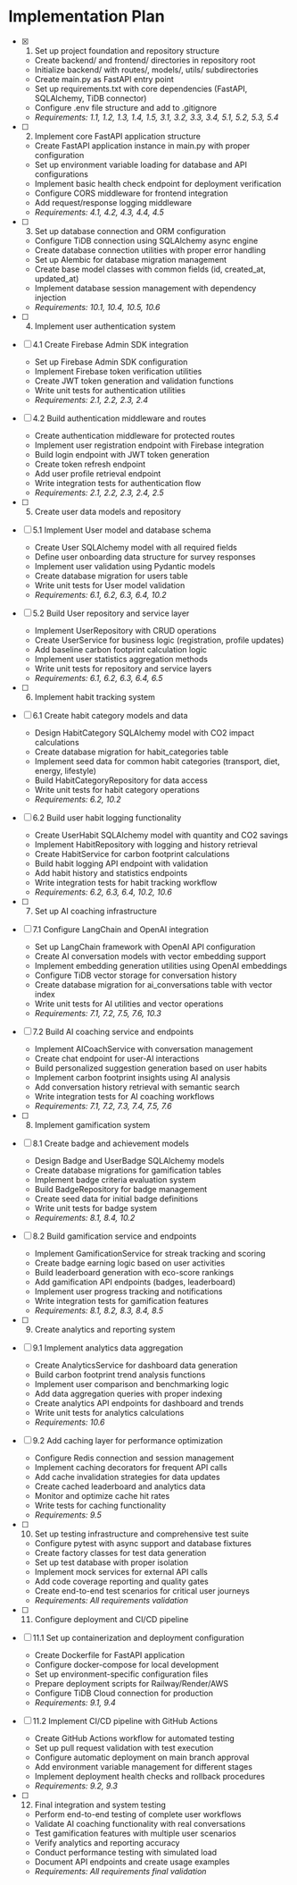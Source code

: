 # Implementation Plan

- [x] 1. Set up project foundation and repository structure





  - Create backend/ and frontend/ directories in repository root
  - Initialize backend/ with routes/, models/, utils/ subdirectories
  - Create main.py as FastAPI entry point
  - Set up requirements.txt with core dependencies (FastAPI, SQLAlchemy, TiDB connector)
  - Configure .env file structure and add to .gitignore
  - _Requirements: 1.1, 1.2, 1.3, 1.4, 1.5, 3.1, 3.2, 3.3, 3.4, 5.1, 5.2, 5.3, 5.4_

- [ ] 2. Implement core FastAPI application structure
  - Create FastAPI application instance in main.py with proper configuration
  - Set up environment variable loading for database and API configurations
  - Implement basic health check endpoint for deployment verification
  - Configure CORS middleware for frontend integration
  - Add request/response logging middleware
  - _Requirements: 4.1, 4.2, 4.3, 4.4, 4.5_

- [ ] 3. Set up database connection and ORM configuration
  - Configure TiDB connection using SQLAlchemy async engine
  - Create database connection utilities with proper error handling
  - Set up Alembic for database migration management
  - Create base model classes with common fields (id, created_at, updated_at)
  - Implement database session management with dependency injection
  - _Requirements: 10.1, 10.4, 10.5, 10.6_

- [ ] 4. Implement user authentication system
- [ ] 4.1 Create Firebase Admin SDK integration
  - Set up Firebase Admin SDK configuration
  - Implement Firebase token verification utilities
  - Create JWT token generation and validation functions
  - Write unit tests for authentication utilities
  - _Requirements: 2.1, 2.2, 2.3, 2.4_

- [ ] 4.2 Build authentication middleware and routes
  - Create authentication middleware for protected routes
  - Implement user registration endpoint with Firebase integration
  - Build login endpoint with JWT token generation
  - Create token refresh endpoint
  - Add user profile retrieval endpoint
  - Write integration tests for authentication flow
  - _Requirements: 2.1, 2.2, 2.3, 2.4, 2.5_

- [ ] 5. Create user data models and repository
- [ ] 5.1 Implement User model and database schema
  - Create User SQLAlchemy model with all required fields
  - Define user onboarding data structure for survey responses
  - Implement user validation using Pydantic models
  - Create database migration for users table
  - Write unit tests for User model validation
  - _Requirements: 6.1, 6.2, 6.3, 6.4, 10.2_

- [ ] 5.2 Build User repository and service layer
  - Implement UserRepository with CRUD operations
  - Create UserService for business logic (registration, profile updates)
  - Add baseline carbon footprint calculation logic
  - Implement user statistics aggregation methods
  - Write unit tests for repository and service layers
  - _Requirements: 6.1, 6.2, 6.3, 6.4, 6.5_

- [ ] 6. Implement habit tracking system
- [ ] 6.1 Create habit category models and data
  - Design HabitCategory SQLAlchemy model with CO2 impact calculations
  - Create database migration for habit_categories table
  - Implement seed data for common habit categories (transport, diet, energy, lifestyle)
  - Build HabitCategoryRepository for data access
  - Write unit tests for habit category operations
  - _Requirements: 6.2, 10.2_

- [ ] 6.2 Build user habit logging functionality
  - Create UserHabit SQLAlchemy model with quantity and CO2 savings
  - Implement HabitRepository with logging and history retrieval
  - Create HabitService for carbon footprint calculations
  - Build habit logging API endpoint with validation
  - Add habit history and statistics endpoints
  - Write integration tests for habit tracking workflow
  - _Requirements: 6.2, 6.3, 6.4, 10.2, 10.6_

- [ ] 7. Set up AI coaching infrastructure
- [ ] 7.1 Configure LangChain and OpenAI integration
  - Set up LangChain framework with OpenAI API configuration
  - Create AI conversation models with vector embedding support
  - Implement embedding generation utilities using OpenAI embeddings
  - Configure TiDB vector storage for conversation history
  - Create database migration for ai_conversations table with vector index
  - Write unit tests for AI utilities and vector operations
  - _Requirements: 7.1, 7.2, 7.5, 7.6, 10.3_

- [ ] 7.2 Build AI coaching service and endpoints
  - Implement AICoachService with conversation management
  - Create chat endpoint for user-AI interactions
  - Build personalized suggestion generation based on user habits
  - Implement carbon footprint insights using AI analysis
  - Add conversation history retrieval with semantic search
  - Write integration tests for AI coaching workflows
  - _Requirements: 7.1, 7.2, 7.3, 7.4, 7.5, 7.6_

- [ ] 8. Implement gamification system
- [ ] 8.1 Create badge and achievement models
  - Design Badge and UserBadge SQLAlchemy models
  - Create database migrations for gamification tables
  - Implement badge criteria evaluation system
  - Build BadgeRepository for badge management
  - Create seed data for initial badge definitions
  - Write unit tests for badge system
  - _Requirements: 8.1, 8.4, 10.2_

- [ ] 8.2 Build gamification service and endpoints
  - Implement GamificationService for streak tracking and scoring
  - Create badge earning logic based on user activities
  - Build leaderboard generation with eco-score rankings
  - Add gamification API endpoints (badges, leaderboard)
  - Implement user progress tracking and notifications
  - Write integration tests for gamification features
  - _Requirements: 8.1, 8.2, 8.3, 8.4, 8.5_

- [ ] 9. Create analytics and reporting system
- [ ] 9.1 Implement analytics data aggregation
  - Create AnalyticsService for dashboard data generation
  - Build carbon footprint trend analysis functions
  - Implement user comparison and benchmarking logic
  - Add data aggregation queries with proper indexing
  - Create analytics API endpoints for dashboard and trends
  - Write unit tests for analytics calculations
  - _Requirements: 10.6_

- [ ] 9.2 Add caching layer for performance optimization
  - Configure Redis connection and session management
  - Implement caching decorators for frequent API calls
  - Add cache invalidation strategies for data updates
  - Create cached leaderboard and analytics data
  - Monitor and optimize cache hit rates
  - Write tests for caching functionality
  - _Requirements: 9.5_

- [ ] 10. Set up testing infrastructure and comprehensive test suite
  - Configure pytest with async support and database fixtures
  - Create factory classes for test data generation
  - Set up test database with proper isolation
  - Implement mock services for external API calls
  - Add code coverage reporting and quality gates
  - Create end-to-end test scenarios for critical user journeys
  - _Requirements: All requirements validation_

- [ ] 11. Configure deployment and CI/CD pipeline
- [ ] 11.1 Set up containerization and deployment configuration
  - Create Dockerfile for FastAPI application
  - Configure docker-compose for local development
  - Set up environment-specific configuration files
  - Prepare deployment scripts for Railway/Render/AWS
  - Configure TiDB Cloud connection for production
  - _Requirements: 9.1, 9.4_

- [ ] 11.2 Implement CI/CD pipeline with GitHub Actions
  - Create GitHub Actions workflow for automated testing
  - Set up pull request validation with test execution
  - Configure automatic deployment on main branch approval
  - Add environment variable management for different stages
  - Implement deployment health checks and rollback procedures
  - _Requirements: 9.2, 9.3_

- [ ] 12. Final integration and system testing
  - Perform end-to-end testing of complete user workflows
  - Validate AI coaching functionality with real conversations
  - Test gamification features with multiple user scenarios
  - Verify analytics and reporting accuracy
  - Conduct performance testing with simulated load
  - Document API endpoints and create usage examples
  - _Requirements: All requirements final validation_